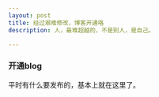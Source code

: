 ```yaml
---
layout: post
title: 经过艰难修改，博客开通咯
description: 人，最难超越的，不是别人，是自己。

---
```


### 开通blog

平时有什么要发布的，基本上就在这里了。
